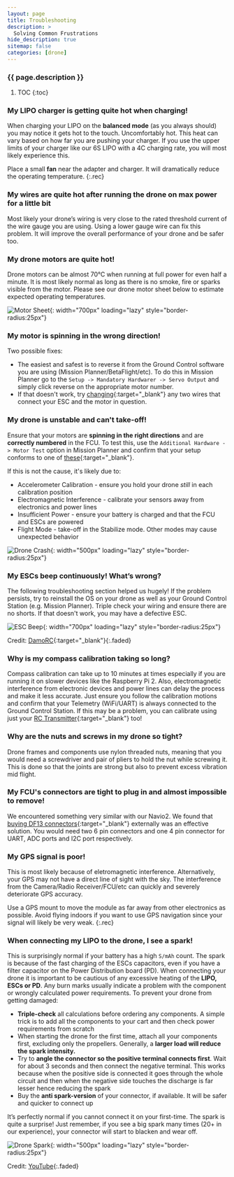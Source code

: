```yaml
---
layout: page
title: Troubleshooting
description: >
  Solving Common Frustrations
hide_description: true
sitemap: false
categories: [drone]
---
```



<h3 class="faded">{{ page.description }}</h3>


1. TOC
{:toc}


### My LIPO charger is getting quite hot when charging!

When charging your LIPO on the **balanced mode** (as you always should) you may notice it gets hot to the touch. Uncomfortably hot. 
This heat can vary based on how far you are pushing your charger. If you use the upper limits of your charger like our 6S LIPO with a 4C charging rate, you will most likely experience this. 

Place a small **fan** near the adapter and charger. It will dramatically reduce the operating temperature.
{:.rec}

### My wires are quite hot after running the drone on max power for a little bit

Most likely your drone’s wiring is very close to the rated threshold current of the wire gauge you are using. Using a lower gauge wire can fix this problem. It will improve the overall performance of your drone and be safer too.

### My drone motors are quite hot! 

Drone motors can be almost 70&deg;C when running at full power for even half a minute. It is most likely normal as long as there is no smoke, fire or sparks visible from the motor. Please see our drone motor sheet below to estimate expected operating temperatures.

![Motor Sheet](/assets/blog/drone_motor_specs.jpeg){: width="700px" loading="lazy" style="border-radius:25px"}

### My motor is spinning in the wrong direction!

Two possible fixes:
* The easiest and safest is to reverse it from the Ground Control software you are using (Mission Planner/BetaFlight/etc). To do this in Mission Planner go to the `Setup -> Mandatory Hardwarer -> Servo Output` and simply click reverse on the appropriate motor number. 
* If that doesn't work, try [changing][spin]{:target="_blank"} any two wires that connect your ESC and the motor in question.

### My drone is unstable and can't take-off!

Ensure that your motors are __spinning in the right directions__ and are __correctly numbered__ in the FCU. To test this, use the `Additional Hardware -> Motor Test` option in Mission Planner and confirm that your setup conforms to one of [these][motortest]{:target="_blank"}. 

If this is not the cause, it's likely due to:
* Accelerometer Calibration - ensure you hold your drone *still* in each calibration position
* Electromagnetic Interference - calibrate your sensors away from electronics and power lines
* Insufficient Power - ensure your battery is charged and that the FCU and ESCs are powered
* Flight Mode - take-off in the Stabilize mode. Other modes may cause unexpected behavior

![Drone Crash](/assets/blog/drone_crash.gif){: width="500px" loading="lazy" style="border-radius:25px"}

### My ESCs beep continuously! What’s wrong?

The following troubleshooting section helped us hugely! If the problem persists, try to reinstall the OS on your drone as well as your Ground Control Station (e.g. Mission Planner). Triple check your wiring and ensure there are no shorts. If that doesn't work, you may have a defective ESC.

![ESC Beep](/assets/blog/drone_esc_beep.jpg){: width="700px" loading="lazy" style="border-radius:25px"}

Credit: [DamoRC][ESCError]{:target="_blank"}{:.faded}

### Why is my compass calibration taking so long?

Compass calibration can take up to 10 minutes at times especially if you are running it on slower devices like the Raspberry Pi 2. Also, electromagnetic interference from electronic devices and power lines can delay the process and make it less accurate. Just ensure you follow the calibration motions and confirm that your Telemetry (WiFi/UART) is always connected to the Ground Control Station. If this may be a problem, you can calibrate using just your [RC Transmitter][compass]{:target="_blank"} too!

### Why are the nuts and screws in my drone so tight?

Drone frames and components use nylon threaded nuts, meaning that you would need a screwdriver and pair of pliers to hold the nut while screwing it. This is done so that the joints are strong but also to prevent excess vibration mid flight.

### My FCU's connectors are tight to plug in and almost impossible to remove!

We encountered something very similar with our Navio2. We found that [buying DF13 connectors][DF13]{:target="_blank"} externally was an effective solution. You would need two 6 pin connectors and one 4 pin connector for UART, ADC ports and I2C port respectively.

### My GPS signal is poor!

This is most likely because of eletromagnetic interference. Alternatively, your GPS may not have a direct line of sight with the sky. The interference from the Camera/Radio Receiver/FCU/etc can quickly and severely deteriorate GPS accuracy. 

Use a GPS mount to move the module as far away from other electronics as possible. Avoid flying indoors if you want to use GPS navigation since your signal will likely be very weak.
{:.rec}

### When connecting my LIPO to the drone, I see a spark! 

This is surprisingly normal if your battery has a high `S/mAh` count. The spark is because of the fast charging of the ESCs capacitors, even if you have a filter capacitor on the Power Distribution board (PD). When connecting your drone it is important to be cautious of any excessive heating of the **LIPO, ESCs or PD**. Any burn marks usually indicate a problem with the component or wrongly calculated power requirements. To prevent your drone from getting damaged:

* __Triple-check__ all calculations before ordering any components. A simple trick is to add all the components to your cart and then check power requirements from scratch
* When starting the drone for the first time, attach all your components first, excluding only the propellers. Generally, a __larger load will reduce the spark intensity.__
* Try to __angle the connector so the positive terminal connects first__. Wait for about 3 seconds and then connect the negative terminal. This works because when the positive side is connected it goes through the whole circuit and then when the negative side touches the discharge is far lesser hence reducing the spark
* Buy the __anti spark-version__ of your connector, if available. It will be safer and quicker to connect up

It’s perfectly normal if you cannot connect it on your first-time. The spark is quite a surprise! Just remember, if you see a big spark many times (20+ in our experience), your connector will start to blacken and wear off.

![Drone Spark](/assets/blog/drone_spark.gif){: width="500px" loading="lazy" style="border-radius:25px"}

Credit: [YouTube](https://youtu.be/xF8GqpqKYlA){:.faded}

[ESCError]: https://forum.flitetest.com/index.php?threads/esc-constant-beep-no-solution.39196/
[DF13]: https://www.aliexpress.com/item/32718835617.html?spm=a2g0o.search0304.0.0.5d91529e94SY3E&algo_pvid=9ae26a45-bb46-4851-b06a-39f6129bf055&algo_exp_id=9ae26a45-bb46-4851-b06a-39f6129bf055-0
[motortest]: https://ardupilot.org/copter/docs/connect-escs-and-motors.html
[spin]: https://oscarliang.com/change-motor-spin-direction-quadcopter/
[compass]: https://ardupilot.org/copter/docs/common-compass-calibration-in-mission-planner.html#onboard-calibration-using-stick-gestures-no-gcs
